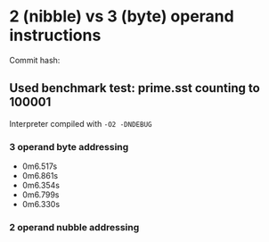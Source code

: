 2 (nibble) vs 3 (byte) operand instructions
===========================================

Commit hash: 

Used benchmark test: prime.sst counting to 100001
-------------------------------------------------

Interpreter compiled with `-O2 -DNDEBUG`


### 3 operand byte addressing

- 0m6.517s
- 0m6.861s
- 0m6.354s
- 0m6.799s
- 0m6.330s


### 2 operand nubble addressing


